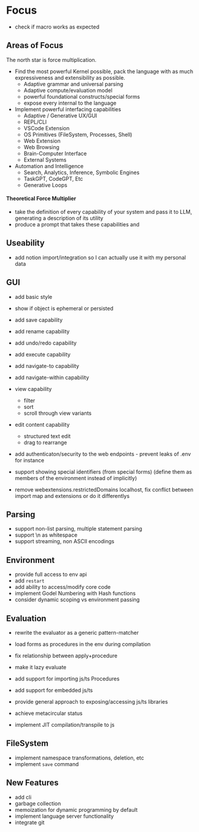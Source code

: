# Focus

- check if macro works as expected

## Areas of Focus

The north star is force multiplication.

- Find the most powerful Kernel possible, pack the language with as much expressiveness and extensibility as possible.
  - Adaptive grammar and universal parsing
  - Adaptive compute/evaluation model
  - powerful foundational constructs/special forms
  - expose every internal to the language
- Implement powerful interfacing capabilities
  - Adaptive / Generative UX/GUI
  - REPL/CLI
  - VSCode Extension
  - OS Primitives (FileSystem, Processes, Shell)
  - Web Extension
  - Web Browsing
  - Brain-Computer Interface
  - External Systems
- Automation and Intelligence
  - Search, Analytics, Inference, Symbolic Engines
  - TaskGPT, CodeGPT, Etc
  - Generative Loops

#### Theoretical Force Multiplier

- take the definition of every capability of your system and pass it to LLM, generating a description of its utility
- produce a prompt that takes these capabilities and

## Useability

- add notion import/integration so I can actually use it with my personal data

## GUI

- add basic style
- show if object is ephemeral or persisted
- add save capability
- add rename capability
- add undo/redo capability
- add execute capability
- add navigate-to capability
- add navigate-within capability
- view capability
  - filter
  - sort
  - scroll through view variants
- edit content capability

  - structured text edit
  - drag to rearrange

- add authenticaton/security to the web endpoints - prevent leaks of .env for instance
- support showing special identifiers (from special forms) (define them as members of the environment instead of implicitly)
- remove webextensions.restrictedDomains localhost, fix conflict between import map and extensions or do it differentlys

## Parsing

- support non-list parsing, multiple statement parsing
- support \n as whitespace
- support streaming, non ASCII encodings

## Environment

- provide full access to env api
- add `restart`
- add ability to access/modify core code
- implement Godel Numbering with Hash functions
- consider dynamic scoping vs environment passing

## Evaluation

- rewrite the evaluator as a generic pattern-matcher
- load forms as procedures in the env during compilation
- fix relationship between apply+procedure
- make it lazy evaluate

- add support for importing js/ts Procedures
- add support for embedded js/ts
- provide general approach to exposing/accessing js/ts libraries

- achieve metacircular status
- implement JIT compilation/transpile to js

## FileSystem

- implement namespace transformations, deletion, etc
- implement `save` command

## New Features

- add cli
- garbage collection
- memoization for dynamic programming by default
- implement language server functionality
- integrate git
